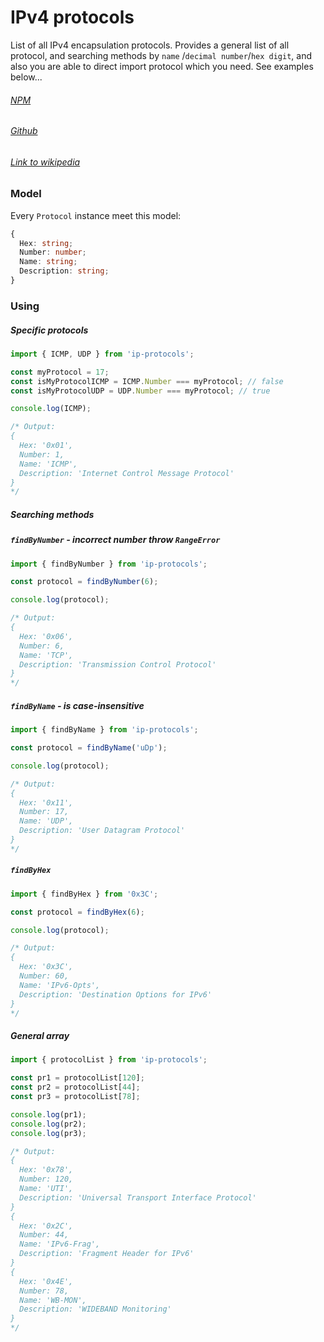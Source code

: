 # IPv4 protocols

List of all IPv4 encapsulation protocols. Provides a general list of all protocol, and searching methods by `name`
/`decimal number`/`hex digit`, and also you are able to direct import protocol which you need. See examples below...

###### [NPM](https://www.npmjs.com/package/ip-protocols)

###### [Github](https://github.com/Mauzzz0/ip-protocols)

###### [Link to wikipedia](https://en.wikipedia.org/wiki/List_of_IP_protocol_numbers)

### Model

Every `Protocol` instance meet this model:

```typescript
{
  Hex: string;
  Number: number;
  Name: string;
  Description: string;
}
```

### Using

##### Specific protocols

```typescript
import { ICMP, UDP } from 'ip-protocols';

const myProtocol = 17;
const isMyProtocolICMP = ICMP.Number === myProtocol; // false
const isMyProtocolUDP = UDP.Number === myProtocol; // true

console.log(ICMP);

/* Output:
{
  Hex: '0x01',
  Number: 1,
  Name: 'ICMP',
  Description: 'Internet Control Message Protocol'
}
*/
```

##### Searching methods

##### `findByNumber` - incorrect number throw `RangeError`

```typescript
import { findByNumber } from 'ip-protocols';

const protocol = findByNumber(6);

console.log(protocol);

/* Output:
{
  Hex: '0x06',
  Number: 6,
  Name: 'TCP',
  Description: 'Transmission Control Protocol'
}
*/
```

##### `findByName` - is case-insensitive

```typescript
import { findByName } from 'ip-protocols';

const protocol = findByName('uDp');

console.log(protocol);

/* Output:
{
  Hex: '0x11',
  Number: 17,
  Name: 'UDP',
  Description: 'User Datagram Protocol'
}
*/
```

##### `findByHex`

```typescript
import { findByHex } from '0x3C';

const protocol = findByHex(6);

console.log(protocol);

/* Output:
{
  Hex: '0x3C',
  Number: 60,
  Name: 'IPv6-Opts',
  Description: 'Destination Options for IPv6'
}
*/
```

##### General array

```typescript
import { protocolList } from 'ip-protocols';

const pr1 = protocolList[120];
const pr2 = protocolList[44];
const pr3 = protocolList[78];

console.log(pr1);
console.log(pr2);
console.log(pr3);

/* Output:
{
  Hex: '0x78',
  Number: 120,
  Name: 'UTI',
  Description: 'Universal Transport Interface Protocol'
}
{
  Hex: '0x2C',
  Number: 44,
  Name: 'IPv6-Frag',
  Description: 'Fragment Header for IPv6'
}
{
  Hex: '0x4E',
  Number: 78,
  Name: 'WB-MON',
  Description: 'WIDEBAND Monitoring'
}
*/
```
